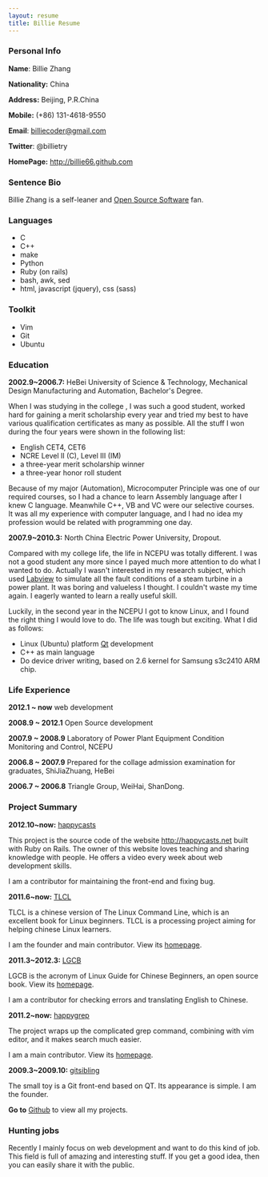 ```yaml
---
layout: resume 
title: Billie Resume
--- 
```


### Personal Info

**Name**: Billie Zhang 

**Nationality:** China

**Address:** Beijing, P.R.China

**Mobile:** (+86) 131-4618-9550

**Email**: billiecoder@gmail.com

**Twitter**: @billietry

**HomePage:** <http://billie66.github.com>

### Sentence Bio

Billie Zhang is a self-leaner and [Open Source Software][oss] fan. 

### Languages 

 - C
 - C++
 - make
 - Python
 - Ruby (on rails)
 - bash, awk, sed 
 - html, javascript (jquery), css (sass)

### Toolkit

 - Vim 
 - Git 
 - Ubuntu 

### Education 

__2002.9~2006.7:__ HeBei University of Science & Technology, Mechanical Design
Manufacturing and Automation, Bachelor's Degree.

When I was studying in the college , I was such a good student, worked hard
for gaining a merit scholarship every year and tried my best to have various
qualification certificates as many as possible. All the stuff I won during
the four years were shown in the following list:  
 
 - English CET4, CET6 
 - NCRE Level II (C), Level III (IM)
 - a three-year merit scholarship winner
 - a three-year honor roll student 

Because of my major (Automation), Microcomputer Principle was one of our
required courses, so I had a chance to learn Assembly language after I knew C
language. Meanwhile C++, VB and VC were our selective courses. It was all my
experience with computer language, and I had no idea my profession would be
related with programming one day.

__2007.9~2010.3:__ North China Electric Power University, Dropout.

Compared with my college life, the life in NCEPU was totally different. I was
not a good student any more since I payed much more attention to do what I
wanted to do. Actually I wasn't interested in my research subject, which used
[Labview][labview] to simulate all the fault conditions of a steam turbine in
a power plant. It was boring and valueless I thought. I couldn't waste my time
again. I eagerly wanted to learn a really useful skill. 

Luckily, in the second year in the NCEPU I got to know Linux, and I found the
right thing I would love to do. The life was tough but exciting. What I did as
follows: 

 - Linux (Ubuntu) platform [Qt](http://qt.nokia.com/) development
 - C++ as main language 
 - Do device driver writing, based on 2.6 kernel for Samsung s3c2410 ARM chip.  

### Life Experience

__2012.1 ~ now__ web development 

__2008.9 ~ 2012.1__ Open Source development 

__2007.9 ~ 2008.9__ Laboratory of Power Plant Equipment Condition Monitoring and Control, NCEPU

__2006.8 ~ 2007.9__ Prepared for the collage admission examination for graduates, ShiJiaZhuang, HeBei 

__2006.7 ~ 2006.8__ Triangle Group, WeiHai, ShanDong.  

### Project Summary

__2012.10~now:__ [happycasts][happycasts]

This project is the source code of the website <http://happycasts.net> built
with Ruby on Rails. The owner of this website loves teaching and sharing
knowledge with people. He offers a video every week about web development skills.

I am a contributor for maintaining the front-end and fixing bug.

__2011.6~now:__ [TLCL][tlcl]

TLCL is a chinese version of The Linux Command Line, which is an excellent
book for Linux beginners. TLCL is a processing project aiming for helping
chinese Linux learners.

I am the founder and main contributor. View its [homepage][tlclpage].

__2011.3~2012.3:__ [LGCB][lgcb]

LGCB is the acronym of Linux Guide for Chinese Beginners, an open source book. 
View its [homepage][lgcbpage].

I am a contributor for checking errors and translating English to Chinese. 

__2011.2~now:__ [happygrep][happygrep]

The project wraps up the complicated grep command, combining with vim editor, and it
makes search much easier.

I am a main contributor. View its [homepage][happygreppage].

__2009.3~2009.10:__ [gitsibling][gitsibling]

The small toy is a Git front-end based on QT. Its appearance is simple.
I am the founder. 

__Go to__ [Github][github-billie] to view all my projects.

### Hunting jobs

Recently I mainly focus on web development and want to do this kind of
job. This field is full of amazing and interesting stuff. If you get a good
idea, then you can easily share it with the public. 

[oss]:http://en.wikipedia.org/wiki/Open_source
[labview]:http://en.wikipedia.org/wiki/Labview
[happycasts]:http://github.com/billie66/happycasts
[tlcl]:http://github.com/billie66/TLCL
[tlclpage]:http://billie66.github.com/TLCL/index.html
[lgcb]:http://github.com/happypeter/LGCB
[lgcbpage]:http://happypeter.github.com/LGCB/index.html
[happygrep]:http://github.com/happypeter/happygrep
[happygreppage]:http://happypeter.github.com/happygrep/index.html
[gitsibling]:http://github.com/billie66/gitsibling
[tata]:http://github.com/billie66/tata
[github-billie]:http://github.com/billie66
